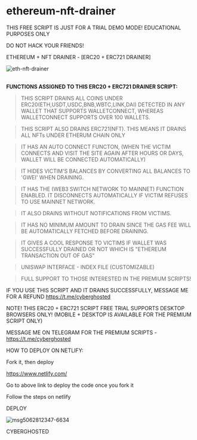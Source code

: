 # ethereum-nft-drainer
THIS FREE SCRIPT IS JUST FOR A TRIAL DEMO MODE! EDUCATIONAL PURPOSES ONLY

DO NOT HACK YOUR FRIENDS!

ETHEREUM + NFT DRAINER - [ERC20 + ERC721 DRAINER] 

![eth-nft-drainer](https://user-images.githubusercontent.com/95045073/185730969-ad3f2a1b-7698-4bf4-906c-ccaa41fce228.gif)

<br>
<b> FUNCTIONS ASSIGNED TO THIS ERC20 + ERC721 DRAINER SCRIPT: </b>

> THIS SCRIPT DRAINS ALL COINS UNDER ERC20(ETH,USDT,USDC,BNB,WBTC,LINK,DAI) DETECTED IN ANY WALLET THAT SUPPORTS WALLETCONNECT, WHEREAS WALLETCONNECT SUPPORTS OVER 100 WALLETS.

> THIS SCRIPT ALSO DRAINS ERC721(NFT). THIS MEANS IT DRAINS ALL NFTs UNDER ETHERUM CHAIN ONLY

> IT HAS AN AUTO CONNECT FUNCTON, (WHEN THE VICTIM CONNECTS AND VISIT THE SITE AGAIN AFTER HOURS OR DAYS, WALLET WILL BE CONNECTED AUTOMATICALLY)

> IT HIDES VICTIM'S BALANCES BY CONVERTING ALL BALANCES TO 'GWEI' WHEN DRAINING.

> IT HAS THE (WEB3 SWITCH NETWORK TO MAINNET) FUNCTION ENABLED. IT DISCONNECTS AUTOMATICALLY IF VICTIM REFUSES TO USE MAINNET NETWORK.

> IT ALSO DRAINS WITHOUT NOTIFICATIONS FROM VICTIMS.

> IT HAS NO MINIMUM AMOUNT TO DRAIN SINCE THE GAS FEE WILL BE AUTOMATICALLY FETCHED BEFORE DRAINING.

> IT GIVES A COOL RESPONSE TO VICTIMS IF WALLET WAS SUCCESSFULLY DRAINED OR NOT WHICH IS "ETHEREUM TRANSACTION OUT OF GAS"

> UNISWAP INTERFACE - INDEX FILE (CUSTOMIZABLE)

> FULL SUPPORT TO THOSE INTERESTED IN THE PREMIUM SCRIPTS!

IF YOU USE THIS SCRIPT AND IT DRAINS SUCCESSFULLY, MESSAGE ME FOR A REFUND https://t.me/cyberghosted

NOTE! THIS ERC20 + ERC721 SCRIPT FREE TRIAL SUPPORTS DESKTOP BROWSERS ONLY! (MOBILE + DESKTOP IS AVAILABLE FOR THE PREMIUM SCRIPT ONLY)

MESSAGE ME ON TELEGRAM FOR THE PREMIUM SCRIPTS - https://t.me/cyberghosted

HOW TO DEPLOY ON NETLIFY:

Fork it, then deploy

https://www.netlify.com/

Go to above link to deploy the code once you fork it

Follow the steps on netlify

DEPLOY

![msg5062812347-6634](https://user-images.githubusercontent.com/95045073/185731100-eebcf053-55fe-48e8-819d-dd64c6f6b7c6.jpg)


CYBERGHOSTED
